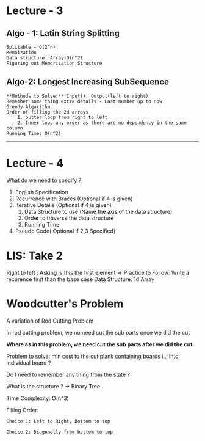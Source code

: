 Lecture - 3
===========

Algo - 1: Latin String Splitting
--------------------------------

	Splitable - O(2^n)
	Memoization
	Data structure: Array-O(n^2)
	Figuring out Memorization Structure


Algo-2: Longest Increasing SubSequence
--------------------------------------

	**Methods to Solve:** Input(), Output(left to right)
	Remember some thing extra details - Last number up to now
	Greedy Algorithm
	Order of filling the 2d arrays
		1. outter loop from right to left
		2. Inner loop any order as there are no dependency in the same column
	Running Time: O(n^2)

----

Lecture - 4
===========

What do we need to specify ?
1. English Specification
2. Recurrence with Braces (Optional if 4 is given)
3. Iterative Details (Optional if 4 is given)
	1. Data Structure to use (Name the axis of the data structure)
	2. Order to traverse the data structure 
	3. Running Time
4. Pseudo Code( Optional if 2,3 Specified)


LIS: Take 2
============

Right to left : Asking is this the first element 
=> Practice to Follow: Write a recurence first than the base case
Data Structure: 1d Array


Woodcutter's Problem
====================

A variation of Rod Cutting Problem

In rod cutting problem, we no need cut the sub parts once we did the cut

**Where as in this problem, we need cut the sub parts after we did the cut**

Problem to solve: min cost to the cut plank containing boards i..j into individual board ?

Do I need to remember any thing from the state ?

What is the structure ? -> Binary Tree

Time Complexity: O(n^3)

Filling Order:

	Choice 1: Left to Right, Bottom to top

	Choice 2: Diagonally from bottom to top

